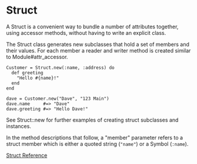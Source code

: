 # Struct

A Struct is a convenient way to bundle a number of attributes together, using
accessor methods, without having to write an explicit class.

The Struct class generates new subclasses that hold a set of members and their
values.  For each member a reader and writer method is created similar to
Module#attr_accessor.

    Customer = Struct.new(:name, :address) do
      def greeting
        "Hello #{name}!"
      end
    end

    dave = Customer.new("Dave", "123 Main")
    dave.name     #=> "Dave"
    dave.greeting #=> "Hello Dave!"

See Struct::new for further examples of creating struct subclasses and
instances.

In the method descriptions that follow, a "member" parameter refers to a
struct member which is either a quoted string (`"name"`) or a Symbol
(`:name`).

[Struct Reference](http://ruby-doc.org/core-2.5.0/Struct.html)